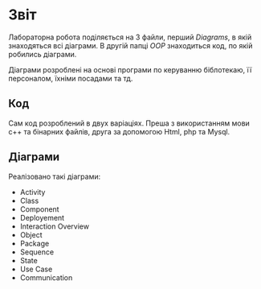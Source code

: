 # Звіт

Лабораторна робота поділяється на 3 файли, перший *Diagrams*, в якій знаходяться всі діаграми. В другій папці *OOP* знаходиться код, по якій робились діаграми.

Діаграми розроблені на основі програми по керуванню біблотекаю, її персоналом, їхніми посадами та тд.

## Код

Сам код розроблений в двух варіаціях. Преша з використанням мови с++ та бінарних файлів, друга за допомогою Html, php та Mysql.

## Діаграми

Реалізовано такі діаграми:

+ Activity
+ Class
+ Component
+ Deployement
+ Interaction Overview
+ Object
+ Package
+ Sequence
+ State
+ Use Case
+ Communication

